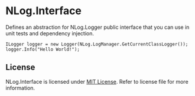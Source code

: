 NLog.Interface
==============

Defines an abstraction for NLog.Logger public interface that you can use in unit tests and dependency injection.

    ILogger logger = new Logger(NLog.LogManager.GetCurrentClassLogger());
	logger.Info("Hello World!");


## License

NLog.Interface is licensed under [MIT License](http://opensource.org/licenses/MIT "Read more about the MIT license form"). Refer to license file for more information.
